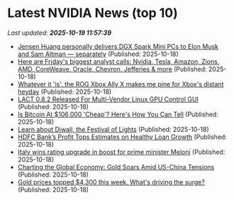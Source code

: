 # Latest NVIDIA News (top 10)
_Last updated: **2025-10-19 11:57:39**_

- [Jensen Huang personally delivers DGX Spark Mini PCs to Elon Musk and Sam Altman — separately](https://www.tomshardware.com/tech-industry/artificial-intelligence/jensen-huang-personally-delivers-dgx-spark-mini-pcs-to-elon-musk-and-sam-altman-separately) (Published: 2025-10-18)
- [Here are Friday's biggest analyst calls: Nvidia, Tesla, Amazon, Zions, AMD, CoreWeave, Oracle, Chevron, Jefferies & more](https://biztoc.com/x/3b3fad5967945e41) (Published: 2025-10-18)
- [Whatever it 'is', the ROG Xbox Ally X makes me pine for Xbox's distant heyday](https://www.eurogamer.net/whatever-it-is-the-rog-xbox-ally-x-makes-me-pine-for-xboxs-distant-heyday) (Published: 2025-10-18)
- [LACT 0.8.2 Released For Multi-Vendor Linux GPU Control GUI](https://www.phoronix.com/news/LACT-0.8.2-Released) (Published: 2025-10-18)
- [Is Bitcoin At $106,000 'Cheap'? Here's How You Can Tell](https://finance.yahoo.com/news/bitcoin-106-000-cheap-heres-094739418.html) (Published: 2025-10-18)
- [Learn about Diwali, the Festival of Lights](https://biztoc.com/x/3a5bc64d3d39c69a) (Published: 2025-10-18)
- [HDFC Bank’s Profit Tops Estimates on Healthy Loan Growth](https://biztoc.com/x/84abbd90c30e5ee2) (Published: 2025-10-18)
- [Italy wins rating upgrade in boost for prime minister Meloni](https://biztoc.com/x/233431580baa0408) (Published: 2025-10-18)
- [Charting the Global Economy: Gold Soars Amid US-China Tensions](https://biztoc.com/x/055a48dfd82d2c02) (Published: 2025-10-18)
- [Gold prices topped $4,300 this week. What's driving the surge?](https://biztoc.com/x/9930138d4a8842c8) (Published: 2025-10-18)
